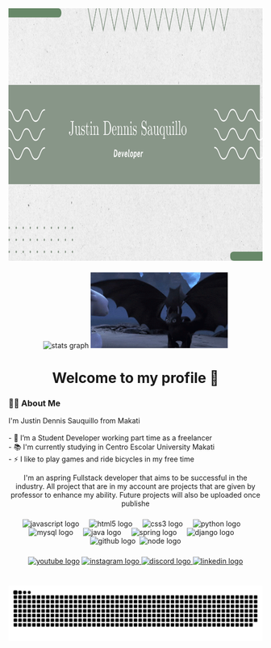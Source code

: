 <img align="center" src="https://github.com/JDennisovich/JDennisovich/blob/main/Green%20Modern%20Corporate%20Personal%20Vlog%20YouTube%20Banner.png" height="500" alt="banner">

###

<div align="center">
  <img src="https://github-readme-stats.vercel.app/api?username=JDennisovich&hide_title=false&hide_rank=false&show_icons=true&include_all_commits=true&count_private=true&disable_animations=false&theme=dracula&locale=en&hide_border=false" height="150" alt="stats graph"  />
  <img  height="150" src="https://github.com/JDennisovich/JDennisovich/blob/main/dancing-toothless-v0-1slf8g1ed4ac1.gif"  />
  
###

<h1 align="center">Welcome to my profile 👋</h1>
<h3 align="left">👩‍💻  About Me</h3>
<p align="left">I'm Justin Dennis Sauquillo from Makati<br><br>- 🔭 I’m a Student Developer working part time as a freelancer<br>- 📚 I'm currently studying in Centro Escolar University Makati<br>- ⚡ I like to play games and ride bicycles in my free time</p>



I'm an aspring Fullstack developer that aims to be successful in the industry. All project that are in my account are projects that are given by professor to enhance my ability. Future projects will also be uploaded once publishe


###

<div align="center">
  <img src="https://cdn.jsdelivr.net/gh/devicons/devicon/icons/javascript/javascript-original.svg" height="30" alt="javascript logo"  />
  <img width="12" />
  <img src="https://cdn.jsdelivr.net/gh/devicons/devicon/icons/html5/html5-original.svg" height="30" alt="html5 logo"  />
  <img width="12" />
  <img src="https://cdn.jsdelivr.net/gh/devicons/devicon/icons/css3/css3-original.svg" height="30" alt="css3 logo"  />
  <img width="12" />
  <img src="https://cdn.jsdelivr.net/gh/devicons/devicon/icons/python/python-original.svg" height="30" alt="python logo"  />
  <img width="12" />
  <img src="https://cdn.jsdelivr.net/gh/devicons/devicon@latest/icons/mysql/mysql-original.svg" height="30" alt="mysql logo"  />
  <img width="12" />
  <img src="https://cdn.jsdelivr.net/gh/devicons/devicon@latest/icons/java/java-original-wordmark.svg" height="30" alt="java logo"  />
  <img width="12" />
  <img src="https://cdn.jsdelivr.net/gh/devicons/devicon@latest/icons/spring/spring-original.svg" height="30" alt="spring logo"  />
  <img width="12" />
  <img src="https://cdn.jsdelivr.net/gh/devicons/devicon@latest/icons/django/django-plain.svg" height="30" alt="django logo"  />
  <img width="12" />
  <img src="https://cdn.jsdelivr.net/gh/devicons/devicon@latest/icons/github/github-original.svg" height="30" alt="github logo"  />
  <img witdth="12"/>
  <img src="https://cdn.jsdelivr.net/gh/devicons/devicon@latest/icons/nodejs/nodejs-original.svg" height="30" alt="node logo"  />
</div>

###

<div align="center">
  <a href="https://www.youtube.com/channel/UCxYkHRCQg0IdUdwuZzfQtFA"><img src="https://img.shields.io/static/v1?message=Youtube&logo=youtube&label=&color=FF0000&logoColor=white&labelColor=&style=for-the-badge" 
 height="35" alt="youtube logo"  /></a>
  <a href="https://www.instagram.com/deejustin_sauquillo/"><img src="https://img.shields.io/static/v1?message=Instagram&logo=instagram&label=&color=E4405F&logoColor=white&labelColor=&style=for-the-badge" height="35" alt="instagram logo"  />
  <a href="https://discordapp.com/users/JDSauquillo/"><img src="https://img.shields.io/static/v1?message=Discord&logo=discord&label=&color=7289DA&logoColor=white&labelColor=&style=for-the-badge" height="35" alt="discord logo"  />
  <a href="https://www.linkedin.com/in/justin-dennis-sauquillo-24b679281/"><img src="https://img.shields.io/static/v1?message=LinkedIn&logo=linkedin&label=&color=0077B5&logoColor=white&labelColor=&style=for-the-badge" height="35" alt="linkedin logo"  /></a>
</div>

###
<br clear="both">
<img src="https://raw.githubusercontent.com/JDennisovich/JDennisovich/output/snake.svg" alt="Snake animation" />

###

